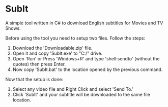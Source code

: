 # SubIt
A simple tool written in C# to download English subtitles for Movies and TV Shows.

Before using the tool you need to setup two files. Follow the steps:

  1. Download the 'Downloadable.zip' file.
  2. Open it and copy 'SubIt.exe' to "C:/" drive.
  3. Open 'Run' or Press 'Windows+R' and type 'shell:sendto' (without the quotes) then press Enter.
  4. Now copy 'SubIt.bat' to the location opened by the previous command.
  
Now that the setup is done:
  1. Select any video file and Right Click and select 'Send To.'
  2. Click 'SubIt' and your subtitle will be downloaded to the same file location.
